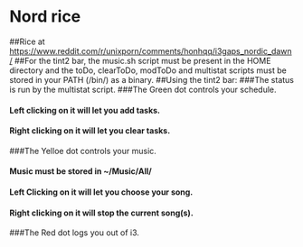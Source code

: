 # Nord rice
##Rice at https://www.reddit.com/r/unixporn/comments/honhqq/i3gaps_nordic_dawn/
##For the tint2 bar, the music.sh script must be present in the HOME directory and the toDo, clearToDo, modToDo and multistat scripts must be stored in your PATH (/bin/) as a binary.
##Using the tint2 bar:
###The status is run by the multistat script.
###The Green dot controls your schedule.
####                      Left clicking on it will let you add tasks.
####                      Right clicking on it will let you clear tasks.
###The Yelloe dot controls your music.
####                      Music must be stored in ~/Music/All/
####                      Left Clicking on it will let you choose your song.
####                      Right clicking on it will stop the current song(s).
###The Red dot logs you out of i3.                      
                      
